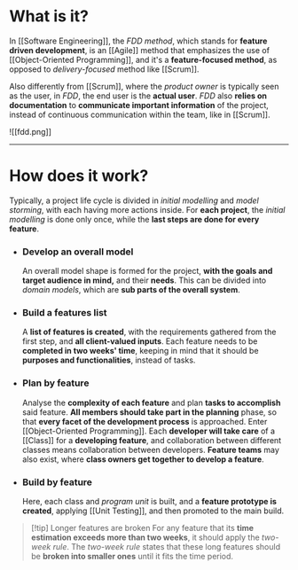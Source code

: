 # What is it?

In [[Software Engineering]], the *FDD method*, which stands for **feature driven development**, is an [[Agile]] method that emphasizes the use of [[Object-Oriented Programming]], and it's a **feature-focused method**, as opposed to *delivery-focused* method like [[Scrum]].

Also differently from [[Scrum]], where the *product owner* is typically seen as the user, in *FDD*, the end user is the **actual user**. *FDD* also **relies on documentation** to **communicate important information** of the project, instead of continuous communication within the team, like in [[Scrum]].


![[fdd.png]]
___
# How does it work?

Typically, a project life cycle is divided in *initial modelling* and *model storming*, with each having more actions inside. For **each project**, the *initial modelling* is done only once, while the **last steps are done for every feature**.

- ### Develop an overall model
	An overall model shape is formed for the project, **with the goals and target audience in mind,** and their **needs**. This can be divided into *domain models*, which are **sub parts of the overall system**.

- ### Build a features list
	A **list of features is created**, with the requirements gathered from the first step, and **all client-valued inputs**. Each feature needs to be **completed in two weeks' time**, keeping in mind that it should be **purposes and functionalities**, instead of tasks.

- ### Plan by feature
	Analyse the **complexity of each feature** and plan **tasks to accomplish** said feature. **All members should take part in the planning** phase, so that **every facet of the development process** is approached.
	Enter [[Object-Oriented Programming]]. Each **developer will take care** of a [[Class]] for a **developing feature**, and collaboration between different classes means collaboration between developers. **Feature teams** may also exist, where **class owners get together to develop a feature**.

- ### Build by feature
	Here, each class and *program unit* is built, and a **feature prototype is created**, applying [[Unit Testing]], and then promoted to the main build.

>[!tip] Longer features are broken
>For any feature that its **time estimation exceeds more than two weeks**, it should apply the *two-week rule*. The *two-week rule* states that these long features should be **broken into smaller ones** until it fits the time period.




